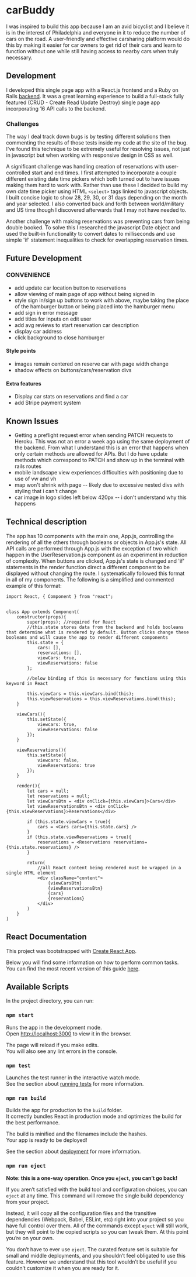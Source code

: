 
# carBuddy
I was inspired to build this app because I am an avid bicyclist and I believe it is in the interest of Philadelphia and everyone in it to reduce the number of cars on the road. A user-friendly and effective carsharing platform would do this by making it easier for car owners to get rid of their cars and learn to function without one while still having access to nearby cars when truly necessary.

## Development
I developed this single page app with a React.js frontend and a Ruby on Rails [backend](https://github.com/michaeljwiebe/carbuddy-backend). It was a great learning experience to build a full-stack fully featured (CRUD - Create Read Update Destroy) single page app incorporating 16 API calls to the backend.

### Challenges
The way I deal track down bugs is by testing different solutions then commenting the results of those tests inside my code at the site of the bug. I've found this technique to be extremely useful for resolving issues, not just in javascript but when working with responsive design in CSS as well.

A significant challenge was handling creation of reservations with user-controlled start and end times. I first attempted to incorporate a couple different existing date time pickers which both turned out to have issues making them hard to work with. Rather than use these I decided to build my own date time picker using HTML `<select>` tags linked to javascript objects. I built concise logic to show 28, 29, 30, or 31 days depending on the month and year selected.  I also converted back and forth between world/military and US time though I discovered afterwards that I may not have needed to.

Another challenge with making reservations was preventing cars from being double booked. To solve this I researched the javascript Date object and used the built-in functionality to convert dates to milliseconds and use simple 'if' statement inequalities to check for overlapping reservation times.

## Future Development

### CONVENIENCE
* add update car location button to reservations
* allow viewing of main page of app without being signed in
* style sign in/sign up buttons to work with above, maybe taking the place of the hamburger button or being placed into the hamburger menu
* add sign in error message
* add titles for inputs on edit user
* add avg reviews to start reservation car description
* display car address
* click background to close hamburger

#### Style points
* images remain centered on reserve car with page width change
* shadow effects on buttons/cars/reservation divs

#### Extra features
* Display car stats on reservations and find a car
* add Stripe payment system


## Known Issues

* Getting a preflight request error when sending PATCH requests to Heroku. This was not an error a week ago using the same deployment of the backend. From what I understand this is an error that happens when only certain methods are allowed for APIs. But I do have update methods which correspond to PATCH and show up in the terminal with rails routes
* mobile landscape view experiences difficulties with positioning due to use of vw and vh
* map won't shrink with page -- likely due to excessive nested divs with styling that i can't change
* car image in logo slides left below 420px -- i don't understand why this happens


## Technical description

The app has 10 components with the main one, App.js, controlling the rendering of all the others through booleans or objects in App.js's state. All API calls are performed through App.js with the exception of two which happen in the UserReservation.js component as an experiment in reduction of complexity. When buttons are clicked, App.js's state is changed and 'if' statements in the render function direct a different component to be displayed without changing the route. I systematically followed this format in all of my components. The following is a simplified and commented example of this format:

```
import React, { Component } from "react";


class App extends Component(
    constructor(props){
        super(props); //required for React
        //this.state stores data from the backend and holds booleans that determine what is rendered by default. Button clicks change these booleans and will cause the app to render different components
        this.state = {
            cars: [],
            reservations: [],
            viewCars: true,
            viewReservations: false
        };

        //below binding of this is necessary for functions using this keyword in React

        this.viewCars = this.viewCars.bind(this);
        this.viewReservations = this.viewReservations.bind(this);
    }

    viewCars(){
        this.setState({
            viewcars: true,
            viewReservations: false
        });
    }

    viewReservations(){
        this.setState({
            viewcars: false,
            viewReservations: true
        });
    }

    render(){
        let cars = null;
        let reservations = null;
        let viewCarsBtn = <div onClick={this.viewCars}>Cars</div>
        let viewReservationsBtn = <div onClick={this.viewReservations}>Reservations</div>

        if (this.state.viewCars = true){
            cars = <Cars cars={this.state.cars} />
        }
        if (this.state.viewReservations = true){
            reservations = <Reservations reservations={this.state.reservations} />
        }

        return(
            //all React content being rendered must be wrapped in a single HTML element
            <div className="content">
                {viewCarsBtn}
                {viewReservationsBtn}
                {cars}
                {reservations}
            </div>
        )
    }
)
```



## React Documentation

This project was bootstrapped with [Create React App](https://github.com/facebookincubator/create-react-app).

Below you will find some information on how to perform common tasks.<br>
You can find the most recent version of this guide [here](https://github.com/facebookincubator/create-react-app/blob/master/packages/react-scripts/template/README.md).



## Available Scripts


In the project directory, you can run:

### `npm start`


Runs the app in the development mode.<br>
Open [http://localhost:3000](http://localhost:3000) to view it in the browser.

The page will reload if you make edits.<br>
You will also see any lint errors in the console.

### `npm test`


Launches the test runner in the interactive watch mode.<br>
See the section about [running tests](#running-tests) for more information.

### `npm run build`


Builds the app for production to the `build` folder.<br>
It correctly bundles React in production mode and optimizes the build for the best performance.

The build is minified and the filenames include the hashes.<br>
Your app is ready to be deployed!

See the section about [deployment](#deployment) for more information.

### `npm run eject`


**Note: this is a one-way operation. Once you `eject`, you can’t go back!**

If you aren’t satisfied with the build tool and configuration choices, you can `eject` at any time. This command will remove the single build dependency from your project.

Instead, it will copy all the configuration files and the transitive dependencies (Webpack, Babel, ESLint, etc) right into your project so you have full control over them. All of the commands except `eject` will still work, but they will point to the copied scripts so you can tweak them. At this point you’re on your own.

You don’t have to ever use `eject`. The curated feature set is suitable for small and middle deployments, and you shouldn’t feel obligated to use this feature. However we understand that this tool wouldn’t be useful if you couldn’t customize it when you are ready for it.
